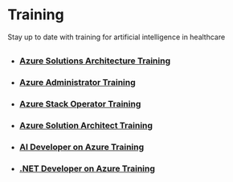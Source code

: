 # Training

Stay up to date with training for artificial intelligence in healthcare  

## 

- ### [Azure Solutions Architecture Training](https://www.pluralsight.com/role-iq/microsoft-azure-solution-architect?aid=7010a000001xDURAA2)

- ### [Azure Administrator Training](https://www.pluralsight.com/product/role-iq/microsoft-azure-administrator?aid=7010a000001xDURAA2)

- ### [Azure Stack Operator Training](https://azure.microsoft.com/en-us/training/learning-paths/azure-stack-operator/)

- ### [Azure Solution Architect Training](https://www.pluralsight.com/role-iq/microsoft-azure-solution-architect?aid=7010a000001xDURAA2)

- ### [AI Developer on Azure Training](https://azure.microsoft.com/en-us/training/learning-paths/azure-ai-developer/)

- ### [.NET Developer on Azure Training](https://azure.microsoft.com/en-us/training/learning-paths/dotnet-developer/)